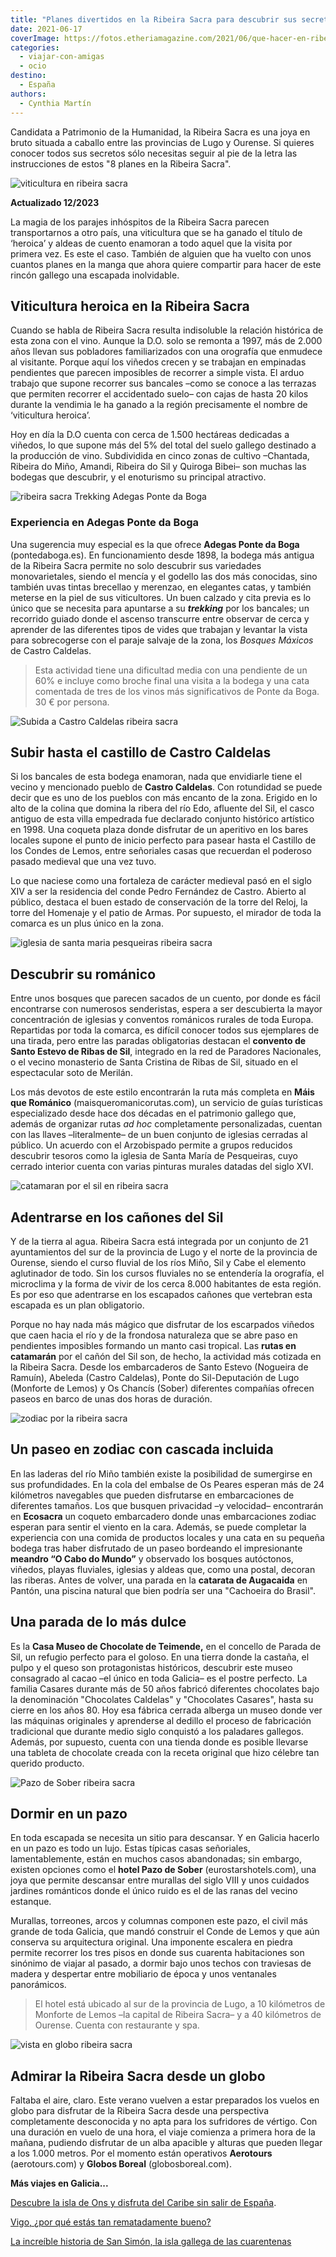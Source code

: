 ```yaml
---
title: "Planes divertidos en la Ribeira Sacra para descubrir sus secretos"
date: 2021-06-17
coverImage: https://fotos.etheriamagazine.com/2021/06/que-hacer-en-ribeira-sacra.jpg
categories: 
  - viajar-con-amigas
  - ocio
destino: 
  - España
authors: 
  - Cynthia Martín
---
```


Candidata a Patrimonio de la Humanidad, la Ribeira Sacra es una joya en bruto situada a 
caballo entre las provincias de Lugo y Ourense. Si quieres conocer todos sus secretos 
sólo necesitas seguir al pie de la letra las instrucciones de estos "8 planes en la 
Ribeira Sacra". 

![viticultura en ribeira sacra](https://fotos.etheriamagazine.com/2021/06/que-hacer-en-ribeira-sacra.jpg "Viticultura heroica en Ribeira Sacra. © Cynthia Martín")

**Actualizado 12/2023** 

La magia de los parajes inhóspitos de la Ribeira Sacra parecen transportarnos a otro 
país, una viticultura que se ha ganado el título de ‘heroica’ y aldeas de cuento 
enamoran a todo aquel que la visita por primera vez. Es este el caso. También de alguien 
que ha vuelto con unos cuantos planes en la manga que ahora quiere compartir para hacer 
de este rincón gallego una escapada inolvidable. 

## Viticultura heroica en la Ribeira Sacra

Cuando se habla de Ribeira Sacra resulta indisoluble la relación histórica de esta zona 
con el vino. Aunque la D.O. solo se remonta a 1997, más de 2.000 años llevan sus 
pobladores familiarizados con una orografía que enmudece al visitante. Porque aquí los 
viñedos crecen y se trabajan en empinadas pendientes que parecen imposibles de recorrer 
a simple vista. El arduo trabajo que supone recorrer sus bancales –como se conoce a las 
terrazas que permiten recorrer el accidentado suelo– con cajas de hasta 20 kilos durante 
la vendimia le ha ganado a la región precisamente el nombre de ‘viticultura heroica’. 

Hoy en día la D.O cuenta con cerca de 1.500 hectáreas dedicadas a viñedos, lo que supone 
más del 5% del total del suelo gallego destinado a la producción de vino. Subdividida en 
cinco zonas de cultivo –Chantada, Ribeira do Miño, Amandi, Ribeira do Sil y Quiroga 
Bibei– son muchas las bodegas que descubrir, y el enoturismo su principal atractivo. 

![ribeira sacra Trekking Adegas Ponte da Boga](https://fotos.etheriamagazine.com/2021/06/ribeira-sacra-Trekking-en-Adegas-Ponte-da-Boga.jpg "Trekking en Adegas Ponte da Boga. © Cynthia Martín")

### Experiencia en Adegas Ponte da Boga

Una sugerencia muy especial es la que ofrece **Adegas Ponte da Boga** (pontedaboga.es). 
En funcionamiento desde 1898, la bodega más antigua de la Ribeira Sacra permite no solo 
descubrir sus variedades monovarietales, siendo el mencía y el godello las dos más 
conocidas, sino también uvas tintas brecellao y merenzao, en elegantes catas, y también 
meterse en la piel de sus viticultores. Un buen calzado y cita previa es lo único que se 
necesita para apuntarse a su **_trekking_** por los bancales; un recorrido guiado donde 
el ascenso transcurre entre observar de cerca y aprender de las diferentes tipos de 
vides que trabajan y levantar la vista para sobrecogerse con el paraje salvaje de la 
zona, los _Bosques Máxicos_ de Castro Caldelas. 

> Esta actividad tiene una dificultad media con una pendiente de un 60% e incluye como 
> broche final una visita a la bodega y una cata comentada de tres de los vinos más 
> significativos de Ponte da Boga. 30 € por persona. 

![Subida a Castro Caldelas ribeira sacra](https://fotos.etheriamagazine.com/2021/06/ribeira-sacra-Subida-a-Castro-Caldelas.jpg "Paisaje en la subida a Castro Caldelas. © Cynthia M.")

## Subir hasta el castillo de Castro Caldelas

Si los bancales de esta bodega enamoran, nada que envidiarle tiene el vecino y 
mencionado pueblo de **Castro Caldelas**. Con rotundidad se puede decir que es uno de 
los pueblos con más encanto de la zona. Erigido en lo alto de la colina que domina la 
ribera del río Edo, afluente del Sil, el casco antiguo de esta villa empedrada fue 
declarado conjunto histórico artístico en 1998. Una coqueta plaza donde disfrutar de un 
aperitivo en los bares locales supone el punto de inicio perfecto para pasear hasta el 
Castillo de los Condes de Lemos, entre señoriales casas que recuerdan el poderoso pasado 
medieval que una vez tuvo. 

Lo que naciese como una fortaleza de carácter medieval pasó en el siglo XIV a ser la 
residencia del conde Pedro Fernández de Castro. Abierto al público, destaca el buen 
estado de conservación de la torre del Reloj, la torre del Homenaje y el patio de Armas. 
Por supuesto, el mirador de toda la comarca es un plus único en la zona. 

![iglesia de santa maria pesqueiras ribeira sacra](https://fotos.etheriamagazine.com/2021/06/ribeira-sacra-iglesia-de-Santa-Maria-de-Pesqueiras.jpg "Iglesia de Santa María de Pesqueiras. © Cynthia M.")

## Descubrir su románico

Entre unos bosques que parecen sacados de un cuento, por donde es fácil encontrarse con 
numerosos senderistas, espera a ser descubierta la mayor concentración de iglesias y 
conventos románicos rurales de toda Europa. Repartidas por toda la comarca, es difícil 
conocer todos sus ejemplares de una tirada, pero entre las paradas obligatorias destacan 
el **convento de Santo Estevo de Ribas de Sil**, integrado en la red de Paradores 
Nacionales, o el vecino monasterio de Santa Cristina de Ribas de Sil, situado en el 
espectacular soto de Merilán. 

Los más devotos de este estilo encontrarán la ruta más completa en **Máis que Románico** 
(maisqueromanicorutas.com), un servicio de guías turísticas especializado desde hace dos 
décadas en el patrimonio gallego que, además de organizar rutas _ad hoc_ completamente 
personalizadas, cuentan con las llaves –literalmente– de un buen conjunto de iglesias 
cerradas al público. Un acuerdo con el Arzobispado permite a grupos reducidos descubrir 
tesoros como la iglesia de Santa María de Pesqueiras, cuyo cerrado interior cuenta con 
varias pinturas murales datadas del siglo XVI. 

![catamaran por el sil en ribeira sacra](https://fotos.etheriamagazine.com/2021/06/ribeira-sacra-catamaran-Sil.jpg "Paseo en catamarán por el Sil. © Cynthia M.")

## Adentrarse en los cañones del Sil

Y de la tierra al agua. Ribeira Sacra está integrada por un conjunto de 21 ayuntamientos 
del sur de la provincia de Lugo y el norte de la provincia de Ourense, siendo el curso 
fluvial de los ríos Miño, Sil y Cabe el elemento aglutinador de todo. Sin los cursos 
fluviales no se entendería la orografía, el microclima y la forma de vivir de los cerca 
8.000 habitantes de esta región. Es por eso que adentrarse en los escapados cañones que 
vertebran esta escapada es un plan obligatorio. 

Porque no hay nada más mágico que disfrutar de los escarpados viñedos que caen hacia el 
río y de la frondosa naturaleza que se abre paso en pendientes imposibles formando un 
manto casi tropical. Las **rutas en catamarán** por el cañón del Sil son, de hecho, la 
actividad más cotizada en la Ribeira Sacra. Desde los embarcaderos de Santo Estevo 
(Nogueira de Ramuín), Abeleda (Castro Caldelas), Ponte do Sil-Deputación de Lugo 
(Monforte de Lemos) y Os Chancís (Sober) diferentes compañías ofrecen paseos en barco de 
unas dos horas de duración. 

![zodiac por la ribeira sacra](https://fotos.etheriamagazine.com/2021/06/ribeira-sacra-Paseo-en-zodiac.jpg "Paseo en zodiac por la Ribeira Sacra. © Cynthia M.")

## Un paseo en zodiac con cascada incluida

En las laderas del río Miño también existe la posibilidad de sumergirse en sus 
profundidades. En la cola del embalse de Os Peares esperan más de 24 kilómetros 
navegables que pueden disfrutarse en embarcaciones de diferentes tamaños. Los que 
busquen privacidad –y velocidad– encontrarán en **Ecosacra** un coqueto embarcadero 
donde unas embarcaciones zodiac esperan para sentir el viento en la cara. Además, se 
puede completar la experiencia con una comida de productos locales y una cata en su 
pequeña bodega tras haber disfrutado de un paseo bordeando el impresionante **meandro “O 
Cabo do Mundo”** y observado los bosques autóctonos, viñedos, playas fluviales, iglesias 
y aldeas que, como una postal, decoran las riberas. Antes de volver, una parada en la 
**catarata de Augacaida** en Pantón, una piscina natural que bien podría ser una 
"Cachoeira do Brasil". 

## Una parada de lo más dulce

Es la **Casa Museo de Chocolate de Teimende,** en el concello de Parada de Sil, un 
refugio perfecto para el goloso. En una tierra donde la castaña, el pulpo y el queso son 
protagonistas históricos, descubrir este museo consagrado al cacao –el único en toda 
Galicia– es el postre perfecto. La familia Casares durante más de 50 años fabricó 
diferentes chocolates bajo la denominación "Chocolates Caldelas" y "Chocolates Casares", 
hasta su cierre en los años 80. Hoy esa fábrica cerrada alberga un museo donde ver las 
máquinas originales y aprenderse al dedillo el proceso de fabricación tradicional que 
durante medio siglo conquistó a los paladares gallegos. Además, por supuesto, cuenta con 
una tienda donde es posible llevarse una tableta de chocolate creada con la receta 
original que hizo célebre tan querido producto. 

![Pazo de Sober ribeira sacra](https://fotos.etheriamagazine.com/2021/06/ribeira-sacra-Pazo-de-Sober.jpg "Pazo de Sober. © Cynthia M.")

## Dormir en un pazo

En toda escapada se necesita un sitio para descansar. Y en Galicia hacerlo en un pazo es 
todo un lujo. Estas típicas casas señoriales, lamentablemente, están en muchos casos 
abandonadas; sin embargo, existen opciones como el **hotel Pazo de Sober** 
(eurostarshotels.com), una joya que permite descansar entre murallas del siglo VIII y 
unos cuidados jardines románticos donde el único ruido es el de las ranas del vecino 
estanque. 

Murallas, torreones, arcos y columnas componen este pazo, el civil más grande de toda 
Galicia, que mandó construir el Conde de Lemos y que aún conserva su arquitectura 
original. Una imponente escalera en piedra permite recorrer los tres pisos en donde sus 
cuarenta habitaciones son sinónimo de viajar al pasado, a dormir bajo unos techos con 
traviesas de madera y despertar entre mobiliario de época y unos ventanales panorámicos. 

> El hotel está ubicado al sur de la provincia de Lugo, a 10 kilómetros de Monforte de 
> Lemos –la capital de Ribeira Sacra– y a 40 kilómetros de Ourense. Cuenta con restaurante 
> y spa. 

![vista en globo ribeira sacra](https://fotos.etheriamagazine.com/2021/06/ribeira-sacra-en-globo.jpg "Panorámica de la Ribeira Sacra. © Cynthia M.")

## Admirar la Ribeira Sacra desde un globo

Faltaba el aire, claro. Este verano vuelven a estar preparados los vuelos en globo para 
disfrutar de la Ribeira Sacra desde una perspectiva completamente desconocida y no apta 
para los sufridores de vértigo. Con una duración en vuelo de una hora, el viaje comienza 
a primera hora de la mañana, pudiendo disfrutar de un alba apacible y alturas que pueden 
llegar a los 1.000 metros. Por el momento están operativos **Aerotours** (aerotours.com) 
y **Globos Boreal** (globosboreal.com). 

**Más viajes en Galicia...** 

[Descubre la isla de Ons y disfruta del Caribe sin salir de 
España](https://etheriamagazine.com/2020/08/06/excursion-isla-de-ons-como-llegar-que-ver/). 

[Vigo, ¿por qué estás tan rematadamente 
bueno?](https://etheriamagazine.com/2020/11/24/comer-en-vigo-mejores-restaurantes-furanchos/) 

[La increíble historia de San Simón, la isla gallega de las 
cuarentenas](https://etheriamagazine.com/2021/01/04/historia-de-san-simon-la-isla-gallega-de-las-cuarentenas/)
